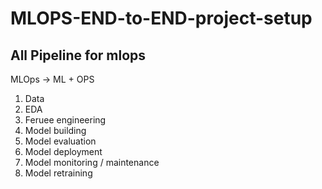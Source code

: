 # MLOPS-END-to-END-project-setup

## All Pipeline for mlops

MLOps -> ML + OPS
1. Data
2. EDA
3. Feruee engineering
4. Model building
5. Model evaluation
6. Model deployment
7. Model monitoring / maintenance
8. Model retraining